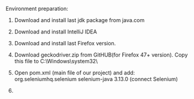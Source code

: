 Environment preparation:
1. Download and install last jdk package from java.com
2. Download and install IntelliJ IDEA
3. Download and install last Firefox version.
4. Download geckodriver.zip from GitHUB(for Firefox 47+ version). Copy this file to C:\Windows\system32\
5. Open pom.xml (main file of our project) and add:
   <dependencies>
    <dependency>
        <groupId>org.seleniumhq.selenium</groupId>
        <artifactId>selenium-java</artifactId>
        <version>3.13.0</version>
    </dependency>
   </dependencies>
(connect Selenium)

6.